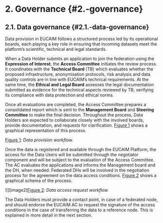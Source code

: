 # 2\. Governance {#2.-governance}

## 2.1. Data governance {#2.1.-data-governance}

Data provision in EUCAIM follows a structured process led by its operational boards, each playing a key role in ensuring that incoming datasets meet the platform’s scientific, technical and legal standards.

When a Data Holder submits an application to join the federation using the **Expression of Interest**, the **Access Committee** initiates the review process. It coordinates with the **Technical Board** (TB) which evaluates whether the proposed infrastructure, anonymisation protocols, risk analysis and data quality controls are in line with EUCAIM’s technical requirements. At the same time, the **Ethical and Legal Board** assesses the legal documentation submitted as evidence for the technical aspects reviewed by TB, verifying its compliance with data protection and ethical norms. 

Once all evaluations are completed, the Access Committee prepares a consolidated report which is sent to the **Management Board** and **Steering Committee** to make the final decision. Throughout the process, Data Holders are expected to collaborate closely with the involved boards, provide documentation, and requests for clarification. [Figure 1](#fig_dataprov) shows a graphical representation of this process.

[Figure 1](figures/image2.png)*: Data provision workflow.*

Once the data is registered and available through the EUCAIM Platform, the access for the Data Users will be submitted through the negotiator component and will be subject to the evaluation of the Access Committee. The AC evaluates the applications and informs the Management board and the DH, when needed. Federated DHs will be involved in the negotiation process  for the agreement on the data access conditions. [Figure 2](#fig_dureq) shows a graphical schema of the process. 

![][image2][Figure 2](figures/image3.png)*: Data access request workflow.*

The Data Holders must provide a contact point, in case of a federated node, and should endorse the EUCAIM AC to request the signature of the access conditions in the case of transferring the data to a reference node. This is explained in more detail in the next section.
